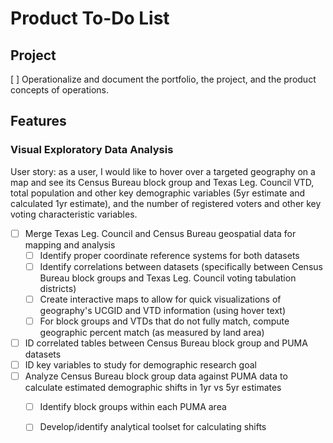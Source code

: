 # Product To-Do List

## Project
[ ] Operationalize and document the portfolio, the project, and the product concepts of operations. 

## Features
### Visual Exploratory Data Analysis
User story: as a user, I would like to hover over a targeted geography on a map and see its Census Bureau block group and Texas Leg. Council VTD, 
total population and other key demographic variables (5yr estimate and calculated 1yr estimate), and the number of 
registered voters and other key voting characteristic variables.


- [ ] Merge Texas Leg. Council and Census Bureau geospatial data for mapping and analysis
  - [ ] Identify proper coordinate reference systems for both datasets
  - [ ] Identify correlations between datasets (specifically between Census Bureau block groups and Texas Leg. Council voting tabulation districts)
  - [ ] Create interactive maps to allow for quick visualizations of geography's UCGID and VTD information (using hover text)
  - [ ] For block groups and VTDs that do not fully match, compute geographic percent match (as measured by land area)
- [ ] ID correlated tables between Census Bureau block group and PUMA datasets
- [ ] ID key variables to study for demographic research goal
- [ ] Analyze Census Bureau block group data against PUMA data to calculate estimated demographic shifts in 1yr vs 5yr estimates
  - [ ] Identify block groups within each PUMA area
  - [ ] Develop/identify analytical toolset for calculating shifts


